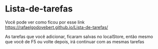 # Lista-de-tarefas

Você pode ver como ficou por esse link
https://rafaelgodoyebert.github.io/Lista-de-tarefas/

As tarefas que você adicionar, ficaram salvas no localStore, então mesmo que você de F5 ou volte depois, irá continuar com as mesmas tarefas

